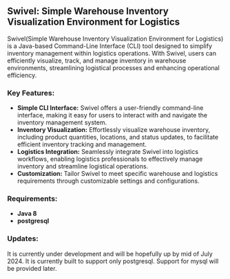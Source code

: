 ## Swivel: Simple Warehouse Inventory Visualization Environment for Logistics

Swivel(Simple Warehouse Inventory Visualization Environment for Logistics) is a Java-based Command-Line Interface (CLI) tool designed to simplify inventory management within logistics operations. With Swivel, users can efficiently visualize, track, and manage inventory in warehouse environments, streamlining logistical processes and enhancing operational efficiency.

### Key Features:
- **Simple CLI Interface:** Swivel offers a user-friendly command-line interface, making it easy for users to interact with and navigate the inventory management system.
- **Inventory Visualization:** Effortlessly visualize warehouse inventory, including product quantities, locations, and status updates, to facilitate efficient inventory tracking and management.
- **Logistics Integration:** Seamlessly integrate Swivel into logistics workflows, enabling logistics professionals to effectively manage inventory and streamline logistical operations.
- **Customization:** Tailor Swivel to meet specific warehouse and logistics requirements through customizable settings and configurations.

### Requirements:
- **Java 8**
- **postgresql**

### Updates:
It is currently under development and will be hopefully up by mid of July 2024.
It is currently built to support only postgresql. Support for mysql will be provided later.



